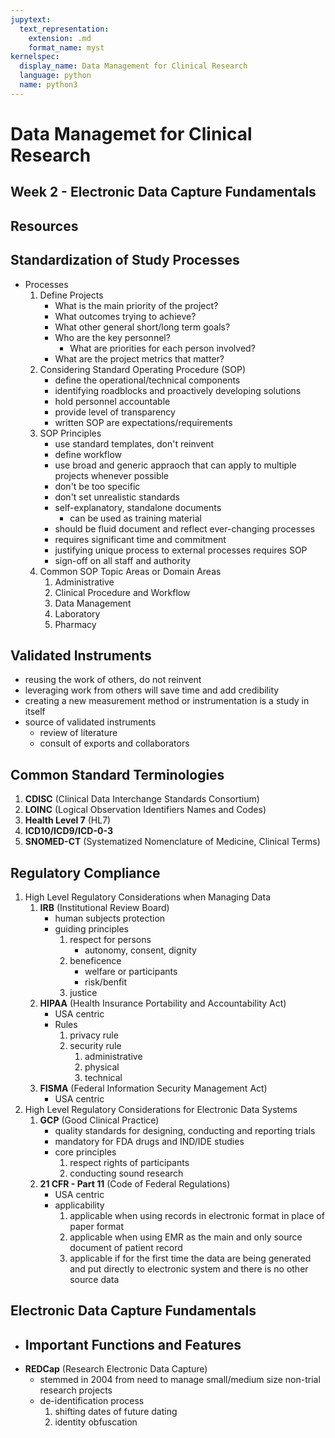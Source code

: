 ```yaml
---
jupytext:
  text_representation:
    extension: .md
    format_name: myst
kernelspec:
  display_name: Data Management for Clinical Research 
  language: python
  name: python3
---
```


# Data Managemet for Clinical Research #

## Week 2 - Electronic Data Capture Fundamentals

## Resources


## Standardization of Study Processes
- Processes
    1. Define Projects
        - What is the main priority of the project?
        - What outcomes trying to achieve?
        - What other general short/long term goals?
        - Who are the key personnel?
            - What are priorities for each person involved?
        - What are the project metrics that matter?
    1. Considering Standard Operating Procedure (SOP)
        - define the operational/technical components
        - identifying roadblocks and proactively developing solutions
        - hold personnel accountable
        - provide level of transparency
        - written SOP are expectations/requirements
    1. SOP Principles
        - use standard templates, don't reinvent
        - define workflow
        - use broad and generic appraoch that can apply to multiple projects whenever possible
        - don't be too specific 
        - don't set unrealistic standards
        - self-explanatory, standalone documents
            - can be used as training material
        - should be fluid document and reflect ever-changing processes
        - requires significant time and commitment
        - justifying unique process to external processes requires SOP
        - sign-off on all staff and authority
    1. Common SOP Topic Areas or Domain Areas
        1. Administrative
        1. Clinical Procedure and Workflow
        1. Data Management
        1. Laboratory
        1. Pharmacy

## Validated Instruments
- reusing the work of others, do not reinvent 
- leveraging work from others will save time and add credibility
- creating a new measurement method or instrumentation is a study in itself
- source of validated instruments
    - review of literature
    - consult of exports and collaborators
    
    
## Common Standard Terminologies

1. **CDISC** (Clinical Data Interchange Standards Consortium)
1. **LOINC** (Logical Observation Identifiers Names and Codes)
1. **Health Level 7** (HL7)
1. **ICD10/ICD9/ICD-0-3**
1. **SNOMED-CT** (Systematized Nomenclature of Medicine, Clinical Terms)

## Regulatory Compliance
1. High Level Regulatory Considerations when Managing Data
    1. **IRB** (Institutional Review Board)
        - human subjects protection
        - guiding principles
            1. respect for persons
                - autonomy, consent, dignity
            1. beneficence 
                - welfare or participants
                - risk/benfit
            1. justice
    1. **HIPAA** (Health Insurance Portability and Accountability Act)
        - USA centric
        - Rules
            1. privacy rule
            1. security rule
                1. administrative
                1. physical
                1. technical
    1. **FISMA** (Federal Information Security Management Act)
        - USA centric
1. High Level Regulatory Considerations for Electronic Data Systems
    1. **GCP** (Good Clinical Practice)
        - quality standards for designing, conducting and reporting trials
        - mandatory for FDA drugs and IND/IDE studies
        - core principles
            1. respect rights of participants
            1. conducting sound research
    1. **21 CFR - Part 11** (Code of Federal Regulations)
        - USA centric
        - applicability
            1. applicable when using records in electronic format in place of paper format
            1. applicable when using EMR as the main and only source document of patient record 
            1. applicable if for the first time the data are being generated and put directly to electronic system and there is no other source data

## Electronic Data Capture Fundamentals
- Important Functions and Features
    - 
- **REDCap** (Research Electronic Data Capture)
    - stemmed in 2004 from need to manage small/medium size non-trial research projects
    - de-identification process
        1. shifting dates of future dating
        1. identity obfuscation 